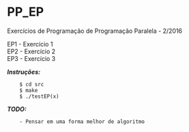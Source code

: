 # PP_EP
Exercícios de Programação de Programação Paralela - 2/2016  

EP1 - Exercício 1  
EP2 - Exercício 2  
EP3 - Exercício 3  

***Instruções:***
```
	$ cd src
	$ make
	$ ./testEP(x)

```
***TODO:***
```
	- Pensar em uma forma melhor de algoritmo

```

